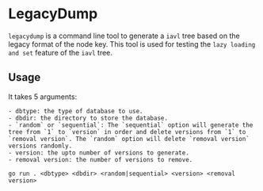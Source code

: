 # LegacyDump

`legacydump` is a command line tool to generate a `iavl` tree based on the legacy format of the node key.
This tool is used for testing the `lazy loading and set` feature of the `iavl` tree.

## Usage

It takes 5 arguments:

    - dbtype: the type of database to use. 
    - dbdir: the directory to store the database.
    - `random` or `sequential`: The `sequential` option will generate the tree from `1` to `version` in order and delete versions from `1` to `removal version`. The `random` option will delete `removal version` versions randomly.
    - version: the upto number of versions to generate.
    - removal version: the number of versions to remove.

```shell
go run . <dbtype> <dbdir> <random|sequential> <version> <removal version>
```
